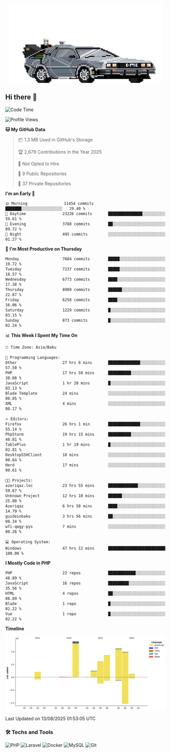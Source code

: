<!--WALLPAPER-->
<p align='center'>
  <img src='assets/wallpapers/22.gif' alt='Banner'>
</p>
<!--/WALLPAPER-->

## Hi there 👋

<!--START_SECTION:waka-->
![Code Time](http://img.shields.io/badge/Code%20Time-102%20hrs%2035%20mins-blue)

![Profile Views](http://img.shields.io/badge/Profile%20Views-0-blue)

**🐱 My GitHub Data** 

> 📦 1.3 MB Used in GitHub's Storage 
 > 
> 🏆 2,679 Contributions in the Year 2025
 > 
> 🚫 Not Opted to Hire
 > 
> 📜 9 Public Repositories 
 > 
> 🔑 37 Private Repositories 
 > 
**I'm an Early 🐤** 

```text
🌞 Morning                11454 commits       ███████░░░░░░░░░░░░░░░░░░   29.40 % 
🌆 Daytime                23226 commits       ███████████████░░░░░░░░░░   59.61 % 
🌃 Evening                3788 commits        ██░░░░░░░░░░░░░░░░░░░░░░░   09.72 % 
🌙 Night                  495 commits         ░░░░░░░░░░░░░░░░░░░░░░░░░   01.27 % 
```
📅 **I'm Most Productive on Thursday** 

```text
Monday                   7684 commits        █████░░░░░░░░░░░░░░░░░░░░   19.72 % 
Tuesday                  7237 commits        █████░░░░░░░░░░░░░░░░░░░░   18.57 % 
Wednesday                6773 commits        ████░░░░░░░░░░░░░░░░░░░░░   17.38 % 
Thursday                 8909 commits        ██████░░░░░░░░░░░░░░░░░░░   22.87 % 
Friday                   6258 commits        ████░░░░░░░░░░░░░░░░░░░░░   16.06 % 
Saturday                 1229 commits        █░░░░░░░░░░░░░░░░░░░░░░░░   03.15 % 
Sunday                   873 commits         █░░░░░░░░░░░░░░░░░░░░░░░░   02.24 % 
```


📊 **This Week I Spent My Time On** 

```text
🕑︎ Time Zone: Asia/Baku

💬 Programming Languages: 
Other                    27 hrs 8 mins       ██████████████░░░░░░░░░░░   57.50 % 
PHP                      17 hrs 58 mins      ██████████░░░░░░░░░░░░░░░   38.08 % 
JavaScript               1 hr 28 mins        █░░░░░░░░░░░░░░░░░░░░░░░░   03.13 % 
Blade Template           24 mins             ░░░░░░░░░░░░░░░░░░░░░░░░░   00.85 % 
XML                      4 mins              ░░░░░░░░░░░░░░░░░░░░░░░░░   00.17 % 

🔥 Editors: 
Firefox                  26 hrs 1 min        ██████████████░░░░░░░░░░░   55.14 % 
PhpStorm                 19 hrs 15 mins      ██████████░░░░░░░░░░░░░░░   40.81 % 
TablePlus                1 hr 19 mins        █░░░░░░░░░░░░░░░░░░░░░░░░   02.81 % 
DesktopSSHClient         18 mins             ░░░░░░░░░░░░░░░░░░░░░░░░░   00.64 % 
Herd                     17 mins             ░░░░░░░░░░░░░░░░░░░░░░░░░   00.61 % 

🐱‍💻 Projects: 
azeriqaz.loc             23 hrs 55 mins      █████████████░░░░░░░░░░░░   50.67 % 
Unknown Project          12 hrs 10 mins      ██████░░░░░░░░░░░░░░░░░░░   25.80 % 
Azeriqaz                 6 hrs 58 mins       ████░░░░░░░░░░░░░░░░░░░░░   14.79 % 
guideinbaku              3 hrs 56 mins       ██░░░░░░░░░░░░░░░░░░░░░░░   08.34 % 
wfi-qwgy-pys             7 mins              ░░░░░░░░░░░░░░░░░░░░░░░░░   00.26 % 

💻 Operating System: 
Windows                  47 hrs 12 mins      █████████████████████████   100.00 % 
```

**I Mostly Code in PHP** 

```text
PHP                      22 repos            ████████████░░░░░░░░░░░░░   48.89 % 
JavaScript               16 repos            █████████░░░░░░░░░░░░░░░░   35.56 % 
HTML                     4 repos             ██░░░░░░░░░░░░░░░░░░░░░░░   08.89 % 
Blade                    1 repo              █░░░░░░░░░░░░░░░░░░░░░░░░   02.22 % 
Vue                      1 repo              █░░░░░░░░░░░░░░░░░░░░░░░░   02.22 % 
```



**Timeline**

![Lines of Code chart](https://raw.githubusercontent.com/feridnesibzade/feridnesibzade/main/assets/bar_graph.png)


 Last Updated on 13/08/2025 01:53:05 UTC
<!--END_SECTION:waka-->

### 🛠️ Techs and Tools

![PHP](https://img.shields.io/badge/PHP-777BB4?style=for-the-badge&logo=php&logoColor=white)
![Laravel](https://img.shields.io/badge/Laravel-F55247?style=for-the-badge&logo=laravel&logoColor=white)
![Docker](https://img.shields.io/badge/Docker-2496ED?style=for-the-badge&logo=docker&logoColor=white)
![MySQL](https://img.shields.io/badge/MySQL-4479A1?style=for-the-badge&logo=mysql&logoColor=white)
![Git](https://img.shields.io/badge/Git-F05032?style=for-the-badge&logo=git&logoColor=white)
